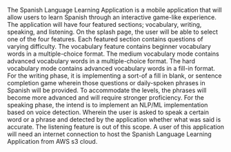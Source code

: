 
The Spanish Language Learning Application is a mobile application that will allow users to learn Spanish through an interactive game-like experience. The application will have four featured sections; vocabulary, writing, speaking, and listening. On the splash page, the user will be able to select one of the four features. Each featured section contains questions of varying difficulty. The vocabulary feature contains beginner vocabulary words in a multiple-choice format. The medium vocabulary mode contains advanced vocabulary words in a multiple-choice format. The hard vocabulary mode contains advanced vocabulary words in a fill-in format. For the writing phase, it is implementing a sort-of a fill in blank, or sentence completion game wherein those questions or daily-spoken phrases in Spanish will be provided. To accommodate the levels, the phrases will become more advanced and will require stronger proficiency. For the speaking phase, the intend is to implement an NLP/ML implementation based on voice detection. Wherein the user is asked to speak a certain word or a phrase and detected by the application whether what was said is accurate. The listening feature is out of this scope. A user of this application will need an internet connection to host the Spanish Language Learning Application from
AWS s3 cloud.
